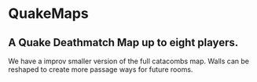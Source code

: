 # QuakeMaps
## A Quake Deathmatch Map up to eight players.

We have a improv smaller version of the full catacombs map.
Walls can be reshaped to create more passage ways for future rooms.
